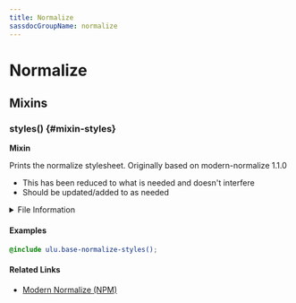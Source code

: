 ```yaml
---
title: Normalize
sassdocGroupName: normalize
---
```



# Normalize

<div class="type-large">



</div>



## Mixins




<div class="sassdoc-item-header">

###  styles() {#mixin-styles}

  <div class="sassdoc-item-header__labels">
    <span class="tag tag--primary"><strong>Mixin</strong></span>
  </div>

</div>

  

Prints the normalize stylesheet. Originally based on modern-normalize 1.1.0
- This has been reduced to what is needed and doesn't interfere
- Should be updated/added to as needed
    
    


<details>
  <summary>File Information</summary>
  
- **File:** _normalize.scss
- **Group:** normalize
- **Type:** mixin
- **Lines (comments):** 9-14
- **Lines (code):** 16-198

</details>

    

#### Examples

      


``` scss
@include ulu.base-normalize-styles();
```
  

      

#### Related Links

- [Modern Normalize (NPM)](https://www.npmjs.com/package/modern-normalize)

    
  
  